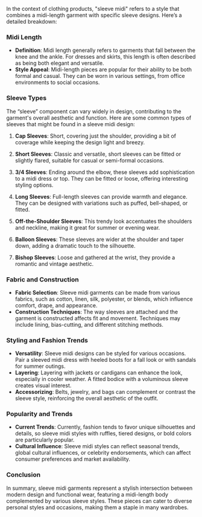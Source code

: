 In the context of clothing products, "sleeve midi" refers to a style that combines a midi-length garment with specific sleeve designs. Here’s a detailed breakdown:

### Midi Length
- **Definition**: Midi length generally refers to garments that fall between the knee and the ankle. For dresses and skirts, this length is often described as being both elegant and versatile.
- **Style Appeal**: Midi-length pieces are popular for their ability to be both formal and casual. They can be worn in various settings, from office environments to social occasions.

### Sleeve Types
The “sleeve” component can vary widely in design, contributing to the garment's overall aesthetic and function. Here are some common types of sleeves that might be found in a sleeve midi design:

1. **Cap Sleeves**: Short, covering just the shoulder, providing a bit of coverage while keeping the design light and breezy.

2. **Short Sleeves**: Classic and versatile, short sleeves can be fitted or slightly flared, suitable for casual or semi-formal occasions.

3. **3/4 Sleeves**: Ending around the elbow, these sleeves add sophistication to a midi dress or top. They can be fitted or loose, offering interesting styling options.

4. **Long Sleeves**: Full-length sleeves can provide warmth and elegance. They can be designed with variations such as puffed, bell-shaped, or fitted.

5. **Off-the-Shoulder Sleeves**: This trendy look accentuates the shoulders and neckline, making it great for summer or evening wear.

6. **Balloon Sleeves**: These sleeves are wider at the shoulder and taper down, adding a dramatic touch to the silhouette.

7. **Bishop Sleeves**: Loose and gathered at the wrist, they provide a romantic and vintage aesthetic.

### Fabric and Construction
- **Fabric Selection**: Sleeve midi garments can be made from various fabrics, such as cotton, linen, silk, polyester, or blends, which influence comfort, drape, and appearance.
- **Construction Techniques**: The way sleeves are attached and the garment is constructed affects fit and movement. Techniques may include lining, bias-cutting, and different stitching methods.

### Styling and Fashion Trends
- **Versatility**: Sleeve midi designs can be styled for various occasions. Pair a sleeved midi dress with heeled boots for a fall look or with sandals for summer outings.
- **Layering**: Layering with jackets or cardigans can enhance the look, especially in cooler weather. A fitted bodice with a voluminous sleeve creates visual interest.
- **Accessorizing**: Belts, jewelry, and bags can complement or contrast the sleeve style, reinforcing the overall aesthetic of the outfit.

### Popularity and Trends
- **Current Trends**: Currently, fashion tends to favor unique silhouettes and details, so sleeve midi styles with ruffles, tiered designs, or bold colors are particularly popular. 
- **Cultural Influence**: Sleeve midi styles can reflect seasonal trends, global cultural influences, or celebrity endorsements, which can affect consumer preferences and market availability.

### Conclusion
In summary, sleeve midi garments represent a stylish intersection between modern design and functional wear, featuring a midi-length body complemented by various sleeve styles. These pieces can cater to diverse personal styles and occasions, making them a staple in many wardrobes.
